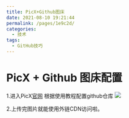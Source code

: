 ```yaml
---
title: PicX+Github图床
date: 2021-08-10 19:21:44
permalink: /pages/1e9c2d/
categories:
  - 技术
tags:
  - GitHub技巧
---
```


# PicX + Github 图床配置
1.进入PicX[官网](https://github.com/XPoet/picx) 根据使用教程配置github仓库
![](https://cdn.jsdelivr.net/gh/AlienGao/image-store@main/blog/image.qlvgj7sr26o.png)

2.上传完图片就能使用外链CDN访问啦。